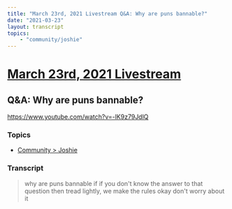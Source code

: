 ```yaml
---
title: "March 23rd, 2021 Livestream Q&A: Why are puns bannable?"
date: "2021-03-23"
layout: transcript
topics:
    - "community/joshie"
---
```

# [March 23rd, 2021 Livestream](../2021-03-23.md)
## Q&A: Why are puns bannable?
https://www.youtube.com/watch?v=-lK9z79JdlQ

### Topics
* [Community > Joshie](../topics/community/joshie.md)

### Transcript

> why are puns bannable if if you don't know the answer to that question then tread lightly, we make the rules okay don't worry about it

